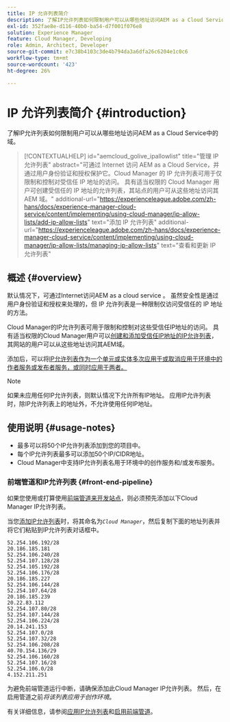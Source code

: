 ```yaml
---
title: IP 允许列表简介
description: 了解IP允许列表如何限制用户可以从哪些地址访问AEM as a Cloud Service中的域。
exl-id: 352fae8e-d116-40b0-ba54-d7f001f076e8
solution: Experience Manager
feature: Cloud Manager, Developing
role: Admin, Architect, Developer
source-git-commit: e7c38b4103c3de4b794da3a6dfa26c6204e1c0c6
workflow-type: tm+mt
source-wordcount: '423'
ht-degree: 26%

---
```



# IP 允许列表简介 {#introduction}

了解IP允许列表如何限制用户可以从哪些地址访问AEM as a Cloud Service中的域。

>[!CONTEXTUALHELP]
>id="aemcloud_golive_ipallowlist"
>title="管理 IP 允许列表"
>abstract="可通过 Internet 访问 AEM as a Cloud Service，并通过用户身份验证和授权保护它。Cloud Manager 的 IP 允许列表可用于仅限制和控制对受信任 IP 地址的访问。 具有适当权限的 Cloud Manager 用户可创建受信任的 IP 地址的允许列表，其站点的用户可从这些地址访问其 AEM 域。"
>additional-url="https://experienceleague.adobe.com/zh-hans/docs/experience-manager-cloud-service/content/implementing/using-cloud-manager/ip-allow-lists/add-ip-allow-lists" text="添加 IP 允许列表"
>additional-url="https://experienceleague.adobe.com/zh-hans/docs/experience-manager-cloud-service/content/implementing/using-cloud-manager/ip-allow-lists/managing-ip-allow-lists" text="查看和更新 IP 允许列表"

## 概述 {#overview}

默认情况下，可通过Internet访问AEM as a cloud service 。 虽然安全性是通过用户身份验证和授权来处理的，但 IP 允许列表是一种限制仅访问受信任的 IP 地址的方法。

Cloud Manager的IP允许列表可用于限制和控制对这些受信任IP地址的访问。 具有适当权限的Cloud Manager用户可以[创建和添加受信任IP地址的IP允许列表](/help/implementing/cloud-manager/ip-allow-lists/add-ip-allow-lists.md)，其网站的用户可以从这些地址访问其AEM域。

添加后，可以将[IP允许列表作为一个单元或实体多次应用于或取消应用于环境中的作者服务或发布者服务，或同时应用于两者。](/help/implementing/cloud-manager/ip-allow-lists/apply-allow-list.md)

>[!NOTE]
>
>如果未应用任何IP允许列表，则默认情况下允许所有IP地址。 应用IP允许列表时，除IP允许列表上的地址外，不允许使用任何IP地址。

## 使用说明 {#usage-notes}

* 最多可以将50个IP允许列表添加到您的项目中。
* 每个IP允许列表最多可以添加50个IP/CIDR地址。
* Cloud Manager中支持IP允许列表名用于环境中的创作服务和/或发布服务。

### 前端管道和IP允许列表 {#front-end-pipeline}

如果您使用或打算使用[前端管道来开发站点](/help/implementing/developing/introduction/developing-with-front-end-pipelines.md)，则必须预先添加以下Cloud Manager IP允许列表。

当您[添加IP允许列表](/help/implementing/cloud-manager/ip-allow-lists/add-ip-allow-lists.md#add-cm-allowlist)时，将其命名为&#x200B;*`Cloud Manager`*，然后复制下面的地址列表并将它们粘贴到IP允许列表对话框中。

```text
52.254.106.192/28
20.186.185.181
52.254.106.240/28
52.254.107.128/28
52.254.105.192/28
52.254.106.176/28
20.186.185.227
52.254.106.144/28
52.254.107.64/28
20.186.185.239
20.22.83.112
52.254.107.80/28
52.254.107.144/28
52.254.106.224/28
20.14.241.153
52.254.107.0/28
52.254.107.32/28
52.254.106.208/28
40.70.154.136/29
52.254.106.160/28
52.254.107.16/28
52.254.106.0/28
4.152.211.251
```

为避免前端管道运行中断，请确保添加此Cloud Manager IP允许列表。 然后，在启用管道之前&#x200B;*将该列表应用于创作环境*。

有关详细信息，请参阅[应用IP允许列表](/help/implementing/cloud-manager/ip-allow-lists/apply-allow-list.md)和[启用前端管道](/help/sites-cloud/administering/site-creation/enable-front-end-pipeline.md)。
